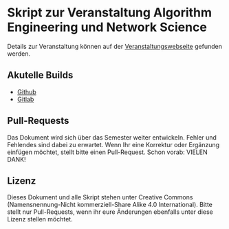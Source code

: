 # Skript zur Veranstaltung Algorithm Engineering und Network Science

Details zur Veranstaltung können auf der [Veranstaltungswebseite](https://aeffm.de/netsci23) gefunden werden.

## Akutelle Builds

- [Github](https://manpen.github.io/netsci/skript.pdf)
- [Gitlab](https://gitlab.ae.cs.uni-frankfurt.de/lehre/netsci/-/jobs/artifacts/master/raw/skript.pdf?job=compile)

## Pull-Requests

Das Dokument wird sich über das Semester weiter entwickeln.
Fehler und Fehlendes sind dabei zu erwartet.
Wenn Ihr eine Korrektur oder Ergänzung einfügen möchtet, stellt bitte einen Pull-Request.
Schon vorab: VIELEN DANK!

## Lizenz

Dieses Dokument und alle Skript stehen unter Creative Commons (Namensnennung-Nicht kommerziell-Share Alike 4.0 International).
Bitte stellt nur Pull-Requests, wenn ihr eure Änderungen ebenfalls unter diese Lizenz stellen möchtet.
